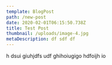 ```yaml
---
template: BlogPost
path: /new-post
date: 2020-02-01T06:15:50.738Z
title: Test Post
thumbnail: /uploads/image-4.jpg
metaDescription: df sdf df
---
```


h dsui giuhjdfs udf ghihoiugigo hdfoijh io
